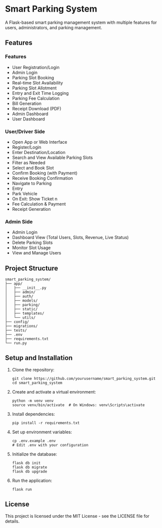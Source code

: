 # Smart Parking System

A Flask-based smart parking management system with multiple features for users, administrators, and parking management.

## Features

### Features
- User Registration/Login
- Admin Login
- Parking Slot Booking
- Real-time Slot Availability
- Parking Slot Allotment
- Entry and Exit Time Logging
- Parking Fee Calculation
- Bill Generation
- Receipt Download (PDF)
- Admin Dashboard
- User Dashboard

### User/Driver Side
- Open App or Web Interface
- Register/Login
- Enter Destination/Location
- Search and View Available Parking Slots
- Filter as Needed
- Select and Book Slot
- Confirm Booking (with Payment)
- Receive Booking Confirmation
- Navigate to Parking
- Entry 
- Park Vehicle
- On Exit: Show Ticket n
- Fee Calculation & Payment
- Receipt Generation

### Admin Side
- Admin Login
- Dashboard View (Total Users, Slots, Revenue, Live Status)
- Delete Parking Slots
- Monitor Slot Usage
- View and Manage Users

## Project Structure
```
smart_parking_system/
├── app/
│   ├── __init__.py
│   ├── admin/
│   ├── auth/
│   ├── models/
│   ├── parking/
│   ├── static/
│   ├── templates/
│   └── utils/
├── config/
├── migrations/
├── tests/
├── .env
├── requirements.txt
└── run.py
```

## Setup and Installation

1. Clone the repository:
   ```
   git clone https://github.com/yourusername/smart_parking_system.git
   cd smart_parking_system
   ```

2. Create and activate a virtual environment:
   ```
   python -m venv venv
   source venv/bin/activate  # On Windows: venv\Scripts\activate
   ```

3. Install dependencies:
   ```
   pip install -r requirements.txt
   ```

4. Set up environment variables:
   ```
   cp .env.example .env
   # Edit .env with your configuration
   ```

5. Initialize the database:
   ```
   flask db init
   flask db migrate
   flask db upgrade
   ```

6. Run the application:
   ```
   flask run
   ```

## License

This project is licensed under the MIT License - see the LICENSE file for details.